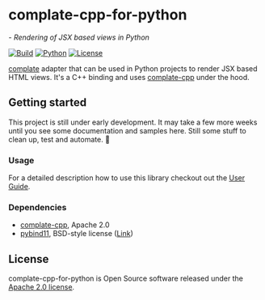 # complate-cpp-for-python

*- Rendering of JSX based views in Python*

[![Build](https://github.com/tmehnert/complate-cpp-for-python/actions/workflows/build.yml/badge.svg)](https://github.com/tmehnert/complate-cpp-for-python/actions/workflows/build.yml)
[![Python](https://img.shields.io/badge/python-3.6%2B-blue)](https://www.python.org/downloads/)
[![License](https://img.shields.io/badge/License-Apache%202.0-blue.svg)](https://github.com/tmehnert/complate-cpp-for-python/blob/main/LICENSE)

[complate](https://complate.org) adapter that can be used in Python projects to render JSX based HTML views. It's a
C++ binding and uses [complate-cpp](https://github.com/tmehnert/complate-cpp) under the hood.

## Getting started

This project is still under early development. It may take a few more weeks until you see some documentation and samples
here. Still some stuff to clean up, test and automate. :construction_worker:

### Usage

For a detailed description how to use this library checkout out the [User Guide](https://github.com/tmehnert/complate-cpp-for-python/blob/main/USER_GUIDE.md).

### Dependencies

* [complate-cpp](https://github.com/tmehnert/complate-cpp), Apache 2.0
* [pybind11](https://github.com/pybind/pybind11), BSD-style
  license ([Link](https://github.com/pybind/pybind11/blob/master/LICENSE))

## License

complate-cpp-for-python is Open Source software released under the [Apache 2.0 license](https://github.com/tmehnert/complate-cpp-for-python/blob/main/LICENSE).

